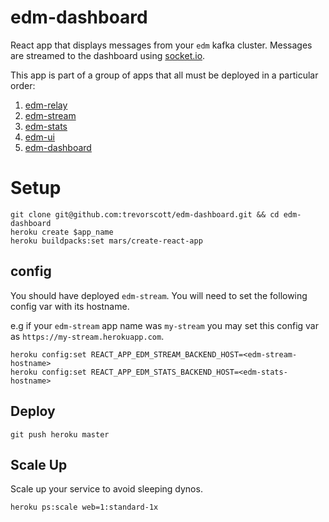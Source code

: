 # edm-dashboard

React app that displays messages from your `edm` kafka cluster. Messages are streamed to the dashboard using [socket.io](https://socket.io/).

This app is part of a group of apps that all must be deployed in a particular order:

1. [edm-relay](https://github.com/trevorscott/edm-relay)
1. [edm-stream](https://github.com/trevorscott/edm-stream)
1. [edm-stats](https://github.com/trevorscott/edm-stats)
1. [edm-ui](https://github.com/trevorscott/edm-ui)
1. [edm-dashboard](https://github.com/trevorscott/edm-dashboard)

# Setup

```
git clone git@github.com:trevorscott/edm-dashboard.git && cd edm-dashboard
heroku create $app_name
heroku buildpacks:set mars/create-react-app
```

## config

You should have deployed `edm-stream`. You will need to set the following config var with its hostname.

e.g if your `edm-stream` app name was `my-stream` you may set this config var as `https://my-stream.herokuapp.com`.

```
heroku config:set REACT_APP_EDM_STREAM_BACKEND_HOST=<edm-stream-hostname>
heroku config:set REACT_APP_EDM_STATS_BACKEND_HOST=<edm-stats-hostname>
```

## Deploy
```
git push heroku master
```

## Scale Up

Scale up your service to avoid sleeping dynos.

```
heroku ps:scale web=1:standard-1x
```
